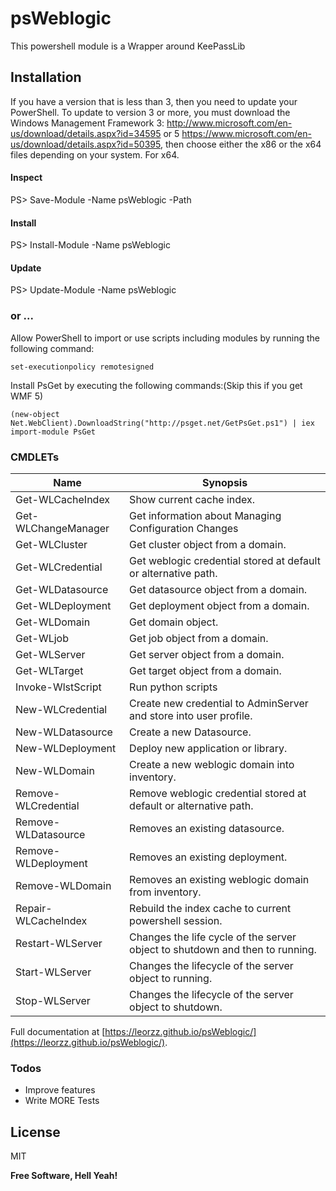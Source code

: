 # psWeblogic

This powershell module is a Wrapper around KeePassLib

## Installation
If you have a version that is less than 3, then you need to update your PowerShell. To update to version 3 or more, you must download the Windows Management Framework 3: http://www.microsoft.com/en-us/download/details.aspx?id=34595 or 5 https://www.microsoft.com/en-us/download/details.aspx?id=50395, then choose either the x86 or the x64 files depending on your system. For x64.

#### Inspect
PS> Save-Module -Name psWeblogic -Path <path>

#### Install
PS> Install-Module -Name psWeblogic

#### Update
PS> Update-Module -Name psWeblogic

### or ...

Allow PowerShell to import or use scripts including modules by running the following command:

    set-executionpolicy remotesigned

Install PsGet by executing the following commands:(Skip this if you get WMF 5)

    (new-object Net.WebClient).DownloadString("http://psget.net/GetPsGet.ps1") | iex
    import-module PsGet


### CMDLETs


| Name | Synopsis |
| ------ | ------ |
| Get-WLCacheIndex | Show current cache index. |
| Get-WLChangeManager | Get information about Managing Configuration Changes |
| Get-WLCluster | Get cluster object from a domain. |
| Get-WLCredential | Get weblogic credential stored at default or alternative path. |
| Get-WLDatasource | Get datasource object from a domain. |
| Get-WLDeployment | Get deployment object from a domain. |
| Get-WLDomain | Get domain object. |
| Get-WLjob | Get job object from a domain. |
| Get-WLServer | Get server object from a domain. |
| Get-WLTarget | Get target object from a domain. |
| Invoke-WlstScript | Run python scripts |
| New-WLCredential | Create new credential to AdminServer and store into user profile. |
| New-WLDatasource | Create a new Datasource. |
| New-WLDeployment | Deploy new application or library. |
| New-WLDomain | Create a new weblogic domain into inventory. |
| Remove-WLCredential | Remove weblogic credential stored at default or alternative path. |
| Remove-WLDatasource | Removes an existing datasource. |
| Remove-WLDeployment | Removes an existing deployment. |
| Remove-WLDomain | Removes an existing weblogic domain from inventory. |
| Repair-WLCacheIndex | Rebuild the index cache to current powershell session. |
| Restart-WLServer | Changes the life cycle of the server object to shutdown and then to running. |
| Start-WLServer | Changes the lifecycle of the server object to running. |
| Stop-WLServer | Changes the lifecycle of the server object to shutdown. |

Full documentation at [https://leorzz.github.io/psWeblogic/](https://leorzz.github.io/psWeblogic/).

### Todos
 - Improve features
 - Write MORE Tests

License
----

MIT


**Free Software, Hell Yeah!**

[//]: # (These are reference links used in the body of this note and get stripped out when the markdown processor does its job. There is no need to format nicely because it shouldn't be seen. Thanks SO - http://stackoverflow.com/questions/4823468/store-comments-in-markdown-syntax)

